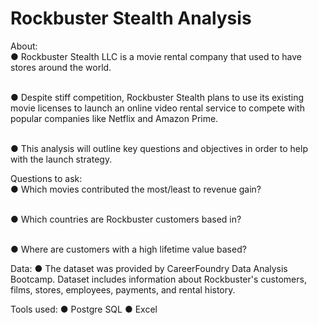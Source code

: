 # Rockbuster Stealth Analysis

About:
<br>● Rockbuster Stealth LLC is a movie rental company that used to have stores
around the world.

<br>● Despite stiff competition, Rockbuster Stealth plans to use its existing movie
licenses to launch an online video rental service to compete with popular
companies like Netflix and Amazon Prime.

<br>● This analysis will outline key questions and objectives in order to help with the
launch strategy.

Questions to ask:
<br>● Which movies contributed the most/least to revenue gain?

<br>● Which countries are Rockbuster customers based in?

<br>● Where are customers with a high lifetime value based?

Data:
● The dataset was provided by CareerFoundry Data Analysis Bootcamp. Dataset includes information about Rockbuster's customers, films, stores, employees, payments, and rental history.

Tools used:
● Postgre SQL
● Excel
